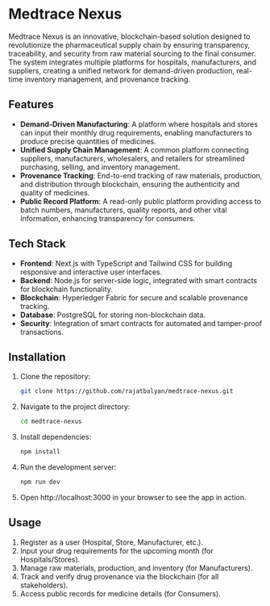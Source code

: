 # Medtrace Nexus

Medtrace Nexus is an innovative, blockchain-based solution designed to revolutionize the pharmaceutical supply chain by ensuring transparency, traceability, and security from raw material sourcing to the final consumer. The system integrates multiple platforms for hospitals, manufacturers, and suppliers, creating a unified network for demand-driven production, real-time inventory management, and provenance tracking.

## Features

- **Demand-Driven Manufacturing**: A platform where hospitals and stores can input their monthly drug requirements, enabling manufacturers to produce precise quantities of medicines.
- **Unified Supply Chain Management**: A common platform connecting suppliers, manufacturers, wholesalers, and retailers for streamlined purchasing, selling, and inventory management.
- **Provenance Tracking**: End-to-end tracking of raw materials, production, and distribution through blockchain, ensuring the authenticity and quality of medicines.
- **Public Record Platform**: A read-only public platform providing access to batch numbers, manufacturers, quality reports, and other vital information, enhancing transparency for consumers.

## Tech Stack

- **Frontend**: Next.js with TypeScript and Tailwind CSS for building responsive and interactive user interfaces.
- **Backend**: Node.js for server-side logic, integrated with smart contracts for blockchain functionality.
- **Blockchain**: Hyperledger Fabric for secure and scalable provenance tracking.
- **Database**: PostgreSQL for storing non-blockchain data.
- **Security**: Integration of smart contracts for automated and tamper-proof transactions.

## Installation

1. Clone the repository:
   ```bash
   git clone https://github.com/rajatbalyan/medtrace-nexus.git

2. Navigate to the project directory:
    ```bash
    cd medtrace-nexus

3. Install dependencies:
    ```bash
    npm install

4. Run the development server:
    ```bash
    npm run dev

5. Open http://localhost:3000 in your browser to see the app in action.

## Usage
1. Register as a user (Hospital, Store, Manufacturer, etc.).
2. Input your drug requirements for the upcoming month (for Hospitals/Stores).
3. Manage raw materials, production, and inventory (for Manufacturers).
4. Track and verify drug provenance via the blockchain (for all stakeholders).
5. Access public records for medicine details (for Consumers).

